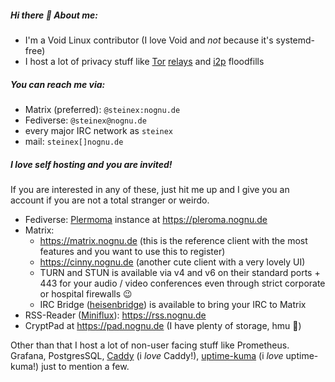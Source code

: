 ##### Hi there 👋 About me:

* I'm a Void Linux contributor (I love Void and *not* because it's systemd-free)
* I host a lot of privacy stuff like [Tor](https://nognu.de/tor) [relays](https://nusenu.github.io/OrNetStats/nognu.de.html) and [i2p](https://geti2p.net/en/) floodfills

##### You can reach me via:

- Matrix (preferred): `@steinex:nognu.de`
- Fediverse: `@steinex@nognu.de`
- every major IRC network as `steinex`
- mail: `steinex[]nognu.de`

##### I love self hosting and you are invited!

If you are interested in any of these, just hit me up and I give you an account if you are not a total stranger or weirdo.

- Fediverse: [Plermoma](https://pleroma.social/) instance at https://pleroma.nognu.de
- Matrix: 
  - https://matrix.nognu.de (this is the reference client with the most features and you want to use this to register)
  - https://cinny.nognu.de (another cute client with a very lovely UI)
  - TURN and STUN is available via v4 and v6 on their standard ports + 443 for your audio / video conferences even through strict corporate or hospital firewalls 😉
  - IRC Bridge ([heisenbridge](https://github.com/hifi/heisenbridge)) is available to bring your IRC to Matrix
- RSS-Reader ([Miniflux](https://miniflux.app/)): https://rss.nognu.de
- CryptPad at https://pad.nognu.de (I have plenty of storage, hmu 🙂)

Other than that I host a lot of non-user facing stuff like Prometheus. Grafana, PostgresSQL, [Caddy](https://caddyserver.com/)  (i *love* Caddy!), [uptime-kuma](https://github.com/louislam/uptime-kuma) (i *love* uptime-kuma!) just to mention a few.
